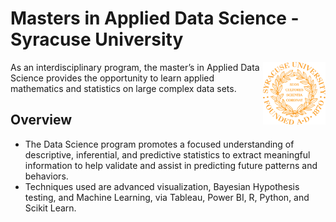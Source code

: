 # Masters in Applied Data Science - Syracuse University

<img align="right" width="100" height="100" src="https://github.com/dcaley5005/Data_Science/blob/main/Syracuse/Applied%20Data%20Science%20Portfolio/syracuse_logo.png">
As an interdisciplinary program, the master’s in Applied Data Science provides the opportunity to learn applied mathematics and statistics on large complex data sets.

## Overview
- The Data Science program promotes a focused understanding of descriptive, inferential, and predictive statistics to extract meaningful information to help validate and assist in predicting future patterns and behaviors.
- Techniques used are advanced visualization, Bayesian Hypothesis testing, and Machine Learning, via Tableau, Power BI, R, Python, and Scikit Learn.
